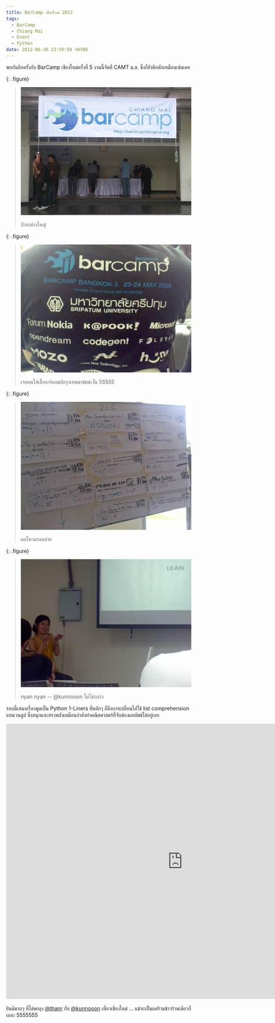 ```yaml
---
title: BarCamp เชียงใหม่ 2012
tags:
  - BarCamp
  - Chiang Mai
  - Event
  - Python
date: 2012-06-30 23:59:59 +0700
---
```


พบกันอีกครั้งกับ BarCamp เชียงใหม่ครั้งที่ 5 งานนี้จัดที่ CAMT ม.ช. ซึ่งก็ยังคึกคักเหมือนเช่นเคย

{: .figure}
> ![](/images/event/barcamp/cnx-2012/sign.jpg)
>
> ป้ายอย่างใหญ่

{: .figure}
> ![](/images/event/barcamp/cnx-2012/bkk-tshirt.jpg)
>
> เจอคนใส่เสื้อบาร์แคมป์กรุงเทพมาข่มซะงั้น 55555

{: .figure}
> ![](/images/event/barcamp/cnx-2012/afternoon-votes.jpg)
>
> ผลโหวตรอบบ่าย

{: .figure}
> ![](/images/event/barcamp/cnx-2012/lean-kunnooon.jpg)
>
> nyan nyan -- @kunnooon ไม่ได้กล่าว

รอบนี้เสนอเรื่องพูดเป็น Python 1-Liners ที่หลักๆ ก็คือการเปลี่ยนไปใช้ list comprehension แทนวนลูป ซึ่งสนุกและทรงพลังเหมือนกำลังทำคณิตศาสตร์ที่จับต้องผลลัพธ์ได้อยู่เลย

<iframe src="https://docs.google.com/presentation/d/e/2PACX-1vT29o_QbBCerBlNM5_7QKknMHmmi-n1OCtS5_CIdk9r-OQ9KnpFEv8tVF7fSD293vRG57CboNmOlrh0/embed?start=false&loop=false&delayms=3000" frameborder="0" width="960" height="749" allowfullscreen="true" mozallowfullscreen="true" webkitallowfullscreen="true"></iframe>

ยินดีมากๆ ที่ได้พาลุง [@thanr][] กับ [@kunnooon][] เที่ยวเชียงใหม่ ... แม้จะเป็นแค่ร้านข้าวร้านเดียวก็เถอะ 5555555


[@thanr]: //twitter.com/thanr
[@kunnooon]: //twitter.com/kunnooon
